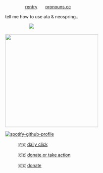

ㅤㅤㅤㅤㅤ[rentry](https://rentry.co/finlandia)ㅤㅤ[pronouns.cc](https://pronouns.cc/@finland)

tell me how to use ata & neospring..

ㅤㅤㅤㅤㅤㅤ![](https://komarev.com/ghpvc/?username=lustangel&label=sexy_people&color=3141B8)

<img src="https://files.catbox.moe/p7snbu.gif" width="300">


[![spotify-github-profile](https://spotify-github-profile.kittinanx.com/api/view?uid=31zbblnlr2w65oeixrz3ikwwf7xq&cover_image=true&theme=novatorem&show_offline=false&background_color=121212&interchange=true&bar_color=53b14f&bar_color_cover=true)](https://github.com/kittinan/spotify-github-profile)


ㅤ ㅤㅤ🇵🇸 [daily click](https://arab.org/click-to-help/palestine/)

ㅤㅤㅤ 🇨🇩 [donate or take action](https://www.savethechildren.org/us/where-we-work/democratic-republic-of-congo)

ㅤ ㅤㅤ🇸🇩 [donate](https://www.help-ev.de/en/donate-south-sudan/) 
